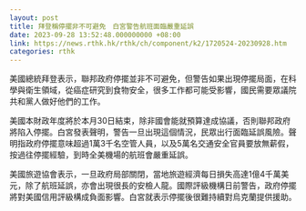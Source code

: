 ```yaml
---
layout: post
title: 拜登稱停擺非不可避免　白宮警告航班面臨嚴重延誤
date: 2023-09-28 13:52:48.000000000 +08:00
link: https://news.rthk.hk/rthk/ch/component/k2/1720524-20230928.htm
categories: rthk
---
```


美國總統拜登表示，聯邦政府停擺並非不可避免，但警告如果出現停擺局面，在科學與衛生領域，從癌症研究到食物安全，很多工作都可能受影響，國民需要眾議院共和黨人做好他們的工作。

美國本財政年度將於本月30日結束，除非國會能就預算達成協議，否則聯邦政府將陷入停擺。白宮發表聲明，警告一旦出現這個情況，民眾出行面臨延誤風險。聲明指政府停擺意味超過1萬3千名空管人員，以及5萬名交通安全官員要放無薪假，按過往停擺經驗，到時全美機場的航班會嚴重延誤。

美國旅遊協會表示，一旦政府局部關閉，當地旅遊經濟每日損失高達1億4千萬美元，除了航班延誤，亦會出現很長的安檢人龍。國際評級機構日前警告，政府停擺將對美國信用評級構成負面影響。白宮就表示停擺後很難持續對烏克蘭提供援助。
